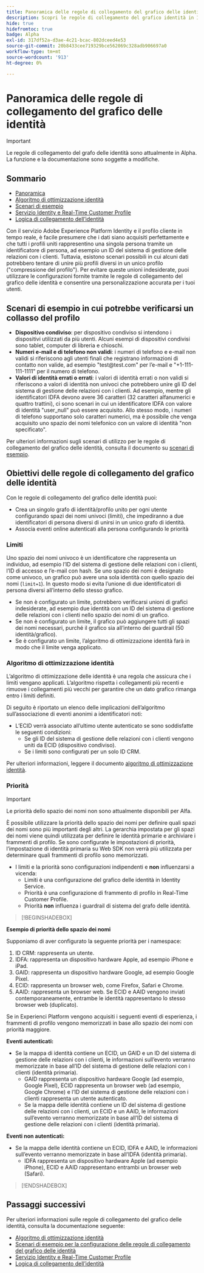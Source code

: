 ```yaml
---
title: Panoramica delle regole di collegamento del grafico delle identità
description: Scopri le regole di collegamento del grafico identità in Identity Service.
hide: true
hidefromtoc: true
badge: Alpha
exl-id: 317df52a-d3ae-4c21-bcac-802dceed4e53
source-git-commit: 20b8433cee719329bce562069c328adb906697a0
workflow-type: tm+mt
source-wordcount: '913'
ht-degree: 0%

---
```


# Panoramica delle regole di collegamento del grafico delle identità

>[!IMPORTANT]
>
>Le regole di collegamento del grafo delle identità sono attualmente in Alpha. La funzione e la documentazione sono soggette a modifiche.

## Sommario 

* [Panoramica](./overview.md)
* [Algoritmo di ottimizzazione identità](./identity-optimization-algorithm.md)
* [Scenari di esempio](./example-scenarios.md)
* [Servizio Identity e Real-Time Customer Profile](identity-and-profile.md)
* [Logica di collegamento dell’identità](./identity-linking-logic.md)

Con il servizio Adobe Experience Platform Identity e il profilo cliente in tempo reale, è facile presumere che i dati siano acquisiti perfettamente e che tutti i profili uniti rappresentino una singola persona tramite un identificatore di persona, ad esempio un ID del sistema di gestione delle relazioni con i clienti. Tuttavia, esistono scenari possibili in cui alcuni dati potrebbero tentare di unire più profili diversi in un unico profilo (&quot;compressione del profilo&quot;). Per evitare queste unioni indesiderate, puoi utilizzare le configurazioni fornite tramite le regole di collegamento del grafico delle identità e consentire una personalizzazione accurata per i tuoi utenti.

## Scenari di esempio in cui potrebbe verificarsi un collasso del profilo

* **Dispositivo condiviso**: per dispositivo condiviso si intendono i dispositivi utilizzati da più utenti. Alcuni esempi di dispositivi condivisi sono tablet, computer di libreria e chioschi.
* **Numeri e-mail e di telefono non validi**: i numeri di telefono e e-mail non validi si riferiscono agli utenti finali che registrano informazioni di contatto non valide, ad esempio &quot;test<span>@test.com&quot; per l’e-mail e &quot;+1-111-111-1111&quot; per il numero di telefono.
* **Valori di identità errati o errati**: i valori di identità errati o non validi si riferiscono a valori di identità non univoci che potrebbero unire gli ID del sistema di gestione delle relazioni con i clienti. Ad esempio, mentre gli identificatori IDFA devono avere 36 caratteri (32 caratteri alfanumerici e quattro trattini), ci sono scenari in cui un identificatore IDFA con valore di identità &quot;user_null&quot; può essere acquisito. Allo stesso modo, i numeri di telefono supportano solo caratteri numerici, ma è possibile che venga acquisito uno spazio dei nomi telefonico con un valore di identità &quot;non specificato&quot;.

Per ulteriori informazioni sugli scenari di utilizzo per le regole di collegamento del grafico delle identità, consulta il documento su [scenari di esempio](./example-scenarios.md).

## Obiettivi delle regole di collegamento del grafico delle identità

Con le regole di collegamento del grafico delle identità puoi:

* Crea un singolo grafo di identità/profilo unito per ogni utente configurando spazi dei nomi univoci (limiti), che impediranno a due identificatori di persona diversi di unirsi in un unico grafo di identità.
* Associa eventi online autenticati alla persona configurando le priorità

### Limiti

Uno spazio dei nomi univoco è un identificatore che rappresenta un individuo, ad esempio l’ID del sistema di gestione delle relazioni con i clienti, l’ID di accesso e l’e-mail con hash. Se uno spazio dei nomi è designato come univoco, un grafico può avere una sola identità con quello spazio dei nomi (`limit=1`). In questo modo si evita l’unione di due identificatori di persona diversi all’interno dello stesso grafico.

* Se non è configurato un limite, potrebbero verificarsi unioni di grafici indesiderate, ad esempio due identità con un ID del sistema di gestione delle relazioni con i clienti nello spazio dei nomi di un grafico.
* Se non è configurato un limite, il grafico può aggiungere tutti gli spazi dei nomi necessari, purché il grafico sia all’interno dei guardrail (50 identità/grafico).
* Se è configurato un limite, l’algoritmo di ottimizzazione identità farà in modo che il limite venga applicato.

### Algoritmo di ottimizzazione identità

L’algoritmo di ottimizzazione delle identità è una regola che assicura che i limiti vengano applicati. L’algoritmo rispetta i collegamenti più recenti e rimuove i collegamenti più vecchi per garantire che un dato grafico rimanga entro i limiti definiti.

Di seguito è riportato un elenco delle implicazioni dell’algoritmo sull’associazione di eventi anonimi a identificatori noti:

* L’ECID verrà associato all’ultimo utente autenticato se sono soddisfatte le seguenti condizioni:
   * Se gli ID del sistema di gestione delle relazioni con i clienti vengono uniti da ECID (dispositivo condiviso).
   * Se i limiti sono configurati per un solo ID CRM.

Per ulteriori informazioni, leggere il documento [algoritmo di ottimizzazione identità](./identity-optimization-algorithm.md).

### Priorità

>[!IMPORTANT]
>
>Le priorità dello spazio dei nomi non sono attualmente disponibili per Alfa.

È possibile utilizzare la priorità dello spazio dei nomi per definire quali spazi dei nomi sono più importanti degli altri. La gerarchia impostata per gli spazi dei nomi viene quindi utilizzata per definire le identità primarie e archiviare i frammenti di profilo. Se sono configurate le impostazioni di priorità, l’impostazione di identità primaria su Web SDK non verrà più utilizzata per determinare quali frammenti di profilo sono memorizzati.

* I limiti e la priorità sono configurazioni indipendenti e **non** influenzarsi a vicenda:
   * Limiti è una configurazione del grafico delle identità in Identity Service.
   * Priorità è una configurazione di frammento di profilo in Real-Time Customer Profile.
   * Priorità **non** influenza i guardrail di sistema del grafo delle identità.

>[!BEGINSHADEBOX]

**Esempio di priorità dello spazio dei nomi**

Supponiamo di aver configurato la seguente priorità per i namespace:

1. ID CRM: rappresenta un utente.
2. IDFA: rappresenta un dispositivo hardware Apple, ad esempio iPhone e iPad.
3. GAID: rappresenta un dispositivo hardware Google, ad esempio Google Pixel.
4. ECID: rappresenta un browser web, come Firefox, Safari e Chrome.
5. AAID: rappresenta un browser web.
Se ECID e AAID vengono inviati contemporaneamente, entrambe le identità rappresentano lo stesso browser web (duplicato).

Se in Experienci Platform vengono acquisiti i seguenti eventi di esperienza, i frammenti di profilo vengono memorizzati in base allo spazio dei nomi con priorità maggiore.

**Eventi autenticati:**

* Se la mappa di identità contiene un ECID, un GAID e un ID del sistema di gestione delle relazioni con i clienti, le informazioni sull’evento verranno memorizzate in base all’ID del sistema di gestione delle relazioni con i clienti (identità primaria).
   * GAID rappresenta un dispositivo hardware Google (ad esempio, Google Pixel), ECID rappresenta un browser web (ad esempio, Google Chrome) e l’ID del sistema di gestione delle relazioni con i clienti rappresenta un utente autenticato.
   * Se la mappa delle identità contiene un ID del sistema di gestione delle relazioni con i clienti, un ECID e un AAID, le informazioni sull’evento verranno memorizzate in base all’ID del sistema di gestione delle relazioni con i clienti (identità primaria).

**Eventi non autenticati:**

* Se la mappa delle identità contiene un ECID, IDFA e AAID, le informazioni sull’evento verranno memorizzate in base all’IDFA (identità primaria).
   * IDFA rappresenta un dispositivo hardware Apple (ad esempio iPhone), ECID e AAID rappresentano entrambi un browser web (Safari).

>[!ENDSHADEBOX]

## Passaggi successivi

Per ulteriori informazioni sulle regole di collegamento del grafico delle identità, consulta la documentazione seguente:

* [Algoritmo di ottimizzazione identità](./identity-optimization-algorithm.md)
* [Scenari di esempio per la configurazione delle regole di collegamento del grafico delle identità](./example-scenarios.md)
* [Servizio Identity e Real-Time Customer Profile](identity-and-profile.md)
* [Logica di collegamento dell’identità](./identity-linking-logic.md)
